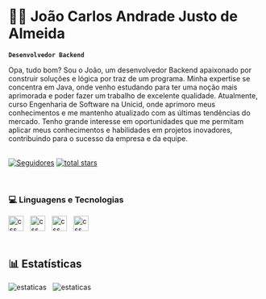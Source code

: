 # 👩‍💻 João Carlos Andrade Justo de Almeida

**`Desenvolvedor Backend `**

Opa, tudo bom? Sou o João, um desenvolvedor Backend apaixonado por construir soluções e lógica por traz de um programa. Minha expertise se concentra em Java, onde venho estudando para ter uma noção mais aprimorada e poder fazer um trabalho de excelente qualidade. Atualmente, curso Engenharia de Software na Unicid, onde aprimoro meus conhecimentos e me mantenho atualizado com as últimas tendências do mercado. 
Tenho grande interesse em oportunidades que me permitam aplicar meus conhecimentos e habilidades em projetos inovadores, contribuindo para o sucesso da empresa e da equipe.
<br>
<br>

<p align="left">
        <!-- Logo subscribe -->
         <a href="https://github.com/Joao-Carlos-Andrade-Justo-de-Almeida?tab=followers">
            <img alt="Seguidores" 
                title="Seguindo" 
                src="https://custom-icon-badges.demolab.com/github/followers/Joao-Carlos-Andrade-Justo-de-Almeida?color=131313&labelColor=black&style=for-the-badge&logo=github&label=Seguidores&logoColor=white"/></a>
        <a href="https://github.com/Joao-Carlos-Andrade-Justo-de-Almeida?tab=repositories&sort=stargazers">
        <!-- Logo stars -->
            <img alt="total stars" 
                title="Total stars on GitHub" 
                src="https://custom-icon-badges.demolab.com/github/stars/Joao-Carlos-Andrade-Justo-de-Almeida?color=orange&style=for-the-badge&labelColor=d35400&logo=star&label=estrelas"
        /></a>
   </p>
<br>

### 💻 Linguagens e Tecnologias
<!-- logo python -->
<img 
    align = "left"
    alt="css"
    title = "Java"
    width="30px"
    style="padding-right: 10px;"
    src="https://cdn.jsdelivr.net/gh/devicons/devicon@latest/icons/java/java-original.svg" />

<!-- logo mysql -->
 <img  
    align = "left"
    alt="css"
    title = "MySQL"
    width="30px"
    style="padding-right: 10px;"
    src="https://cdn.jsdelivr.net/gh/devicons/devicon@latest/icons/mysql/mysql-original.svg" />

<!-- Logo Sqlite -->
<img 
    align = "left"
    alt="css"
    title = "Sqlite"
    width="30px"
    style="padding-right: 10px;"
    src="https://cdn.jsdelivr.net/gh/devicons/devicon@latest/icons/sqlite/sqlite-original.svg" />
          
<!-- Logo Github -->
  <img 
    align = "left"
    alt="css"
    title = "GitHub"
    width="30px"
    style="padding-right: 10px;"
    src="https://cdn.jsdelivr.net/gh/devicons/devicon@latest/icons/git/git-original.svg" />
<br>
<br>
<br>
 ## 📊 Estatísticas  
<p>
    <img 
        align = "left"
        alt="estaticas"
        heigth="200px"
        style="padding-right: 10px;"       
        src="https://github-readme-stats.vercel.app/api?username=Joao-Carlos-Andrade-Justo-de-Almeida&show_icons=true&theme=tokyonight&include_all_commits=true&locale=pt-br"
/>       
    <img 
        align="left"
        alt="estaticas"
        heigth="200px"
        style="padding-right: 10px;"       
        src="https://github-readme-stats.vercel.app/api/top-langs/?username=Joao-Carlos-Andrade-Justo-de-Almeida&theme=tokyonight&layout=compact&custom_title=Tecnologias&langs_count=8"
/>
          
          

          
          
